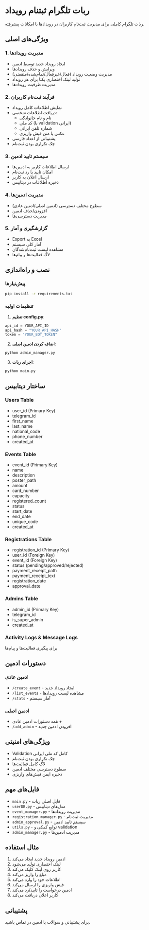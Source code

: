 # ربات تلگرام ثبتنام رویداد

ربات تلگرام کاملی برای مدیریت ثبت‌نام کاربران در رویدادها با امکانات پیشرفته.

## ویژگی‌های اصلی

### 1. مدیریت رویدادها
- ایجاد رویداد جدید توسط ادمین
- ویرایش و حذف رویدادها
- مدیریت وضعیت رویداد (فعال/غیرفعال/تمام‌شده/منقضی)
- تولید لینک اختصاری یکتا برای هر رویداد
- مدیریت ظرفیت رویدادها

### 2. فرآیند ثبت‌نام کاربران
- نمایش اطلاعات کامل رویداد
- دریافت اطلاعات شخصی:
  - نام و نام خانوادگی
  - کد ملی (با validation ایرانی)
  - شماره تلفن ایرانی
  - عکس یا متن فیش واریزی
- پشتیبانی از اعداد فارسی
- چک تکراری بودن ثبت‌نام

### 3. سیستم تایید ادمین
- ارسال اطلاعات کاربر به ادمین‌ها
- امکان تایید یا رد ثبت‌نام
- ارسال اعلان به کاربر
- ذخیره اطلاعات در دیتابیس

### 4. مدیریت ادمین‌ها
- سطوح مختلف دسترسی (ادمین اصلی/ادمین عادی)
- افزودن/حذف ادمین
- مدیریت دسترسی‌ها

### 5. گزارشگیری و آمار
- Export به Excel
- آمار کلی سیستم
- مشاهده لیست ثبت‌نام‌شدگان
- لاگ فعالیت‌ها و پیام‌ها

## نصب و راه‌اندازی

### پیش‌نیازها
```bash
pip install -r requirements.txt
```

### تنظیمات اولیه

1. **تنظیم config.py**:
```python
api_id = YOUR_API_ID
api_hash = "YOUR_API_HASH"
token = "YOUR_BOT_TOKEN"
```

2. **اضافه کردن ادمین اصلی**:
```bash
python admin_manager.py
```

3. **اجرای ربات**:
```bash
python main.py
```

## ساختار دیتابیس

### Users Table
- user_id (Primary Key)
- telegram_id
- first_name
- last_name
- national_code
- phone_number
- created_at

### Events Table
- event_id (Primary Key)
- name
- description
- poster_path
- amount
- card_number
- capacity
- registered_count
- status
- start_date
- end_date
- unique_code
- created_at

### Registrations Table
- registration_id (Primary Key)
- user_id (Foreign Key)
- event_id (Foreign Key)
- status (pending/approved/rejected)
- payment_receipt_path
- payment_receipt_text
- registration_date
- approval_date

### Admins Table
- admin_id (Primary Key)
- telegram_id
- is_super_admin
- created_at

### Activity Logs & Message Logs
برای پیگیری فعالیت‌ها و پیام‌ها

## دستورات ادمین

### ادمین عادی
- `/create_event` - ایجاد رویداد جدید
- `/list_events` - مشاهده لیست رویدادها
- `/stats` - آمار سیستم

### ادمین اصلی
- همه دستورات ادمین عادی +
- `/add_admin` - افزودن ادمین جدید

## ویژگی‌های امنیتی

- Validation کامل کد ملی ایرانی
- چک تکراری بودن ثبت‌نام
- لاگ کامل فعالیت‌ها
- سطوح دسترسی مختلف ادمین
- ذخیره ایمن فیش‌های واریزی

## فایل‌های مهم

- `main.py` - فایل اصلی ربات
- `userDB.py` - مدل‌های دیتابیس
- `event_manager.py` - مدیریت رویدادها
- `registration_manager.py` - مدیریت ثبت‌نام
- `admin_approval.py` - سیستم تایید ادمین
- `utils.py` - توابع کمکی و validation
- `admin_manager.py` - مدیریت ادمین‌ها

## مثال استفاده

1. ادمین رویداد جدید ایجاد می‌کند
2. لینک اختصاری تولید می‌شود
3. کاربر روی لینک کلیک می‌کند
4. مبلغ را واریز می‌کند
5. اطلاعات خود را وارد می‌کند
6. فیش واریزی را ارسال می‌کند
7. ادمین درخواست را تایید/رد می‌کند
8. کاربر اعلان دریافت می‌کند

## پشتیبانی

برای پشتیبانی و سوالات با ادمین در تماس باشید.